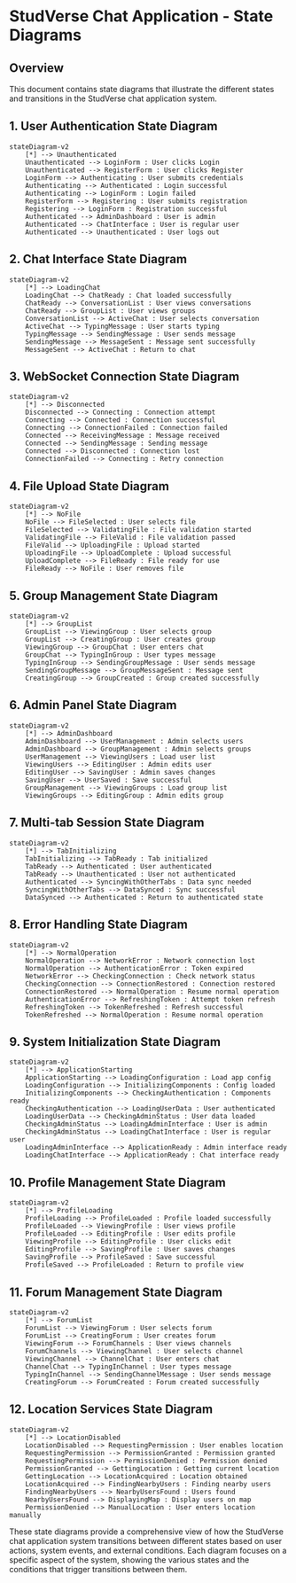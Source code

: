 # StudVerse Chat Application - State Diagrams

## Overview
This document contains state diagrams that illustrate the different states and transitions in the StudVerse chat application system.

## 1. User Authentication State Diagram

```mermaid
stateDiagram-v2
    [*] --> Unauthenticated
    Unauthenticated --> LoginForm : User clicks Login
    Unauthenticated --> RegisterForm : User clicks Register
    LoginForm --> Authenticating : User submits credentials
    Authenticating --> Authenticated : Login successful
    Authenticating --> LoginForm : Login failed
    RegisterForm --> Registering : User submits registration
    Registering --> LoginForm : Registration successful
    Authenticated --> AdminDashboard : User is admin
    Authenticated --> ChatInterface : User is regular user
    Authenticated --> Unauthenticated : User logs out
```

## 2. Chat Interface State Diagram

```mermaid
stateDiagram-v2
    [*] --> LoadingChat
    LoadingChat --> ChatReady : Chat loaded successfully
    ChatReady --> ConversationList : User views conversations
    ChatReady --> GroupList : User views groups
    ConversationList --> ActiveChat : User selects conversation
    ActiveChat --> TypingMessage : User starts typing
    TypingMessage --> SendingMessage : User sends message
    SendingMessage --> MessageSent : Message sent successfully
    MessageSent --> ActiveChat : Return to chat
```

## 3. WebSocket Connection State Diagram

```mermaid
stateDiagram-v2
    [*] --> Disconnected
    Disconnected --> Connecting : Connection attempt
    Connecting --> Connected : Connection successful
    Connecting --> ConnectionFailed : Connection failed
    Connected --> ReceivingMessage : Message received
    Connected --> SendingMessage : Sending message
    Connected --> Disconnected : Connection lost
    ConnectionFailed --> Connecting : Retry connection
```

## 4. File Upload State Diagram

```mermaid
stateDiagram-v2
    [*] --> NoFile
    NoFile --> FileSelected : User selects file
    FileSelected --> ValidatingFile : File validation started
    ValidatingFile --> FileValid : File validation passed
    FileValid --> UploadingFile : Upload started
    UploadingFile --> UploadComplete : Upload successful
    UploadComplete --> FileReady : File ready for use
    FileReady --> NoFile : User removes file
```

## 5. Group Management State Diagram

```mermaid
stateDiagram-v2
    [*] --> GroupList
    GroupList --> ViewingGroup : User selects group
    GroupList --> CreatingGroup : User creates group
    ViewingGroup --> GroupChat : User enters chat
    GroupChat --> TypingInGroup : User types message
    TypingInGroup --> SendingGroupMessage : User sends message
    SendingGroupMessage --> GroupMessageSent : Message sent
    CreatingGroup --> GroupCreated : Group created successfully
```

## 6. Admin Panel State Diagram

```mermaid
stateDiagram-v2
    [*] --> AdminDashboard
    AdminDashboard --> UserManagement : Admin selects users
    AdminDashboard --> GroupManagement : Admin selects groups
    UserManagement --> ViewingUsers : Load user list
    ViewingUsers --> EditingUser : Admin edits user
    EditingUser --> SavingUser : Admin saves changes
    SavingUser --> UserSaved : Save successful
    GroupManagement --> ViewingGroups : Load group list
    ViewingGroups --> EditingGroup : Admin edits group
```

## 7. Multi-tab Session State Diagram

```mermaid
stateDiagram-v2
    [*] --> TabInitializing
    TabInitializing --> TabReady : Tab initialized
    TabReady --> Authenticated : User authenticated
    TabReady --> Unauthenticated : User not authenticated
    Authenticated --> SyncingWithOtherTabs : Data sync needed
    SyncingWithOtherTabs --> DataSynced : Sync successful
    DataSynced --> Authenticated : Return to authenticated state
```

## 8. Error Handling State Diagram

```mermaid
stateDiagram-v2
    [*] --> NormalOperation
    NormalOperation --> NetworkError : Network connection lost
    NormalOperation --> AuthenticationError : Token expired
    NetworkError --> CheckingConnection : Check network status
    CheckingConnection --> ConnectionRestored : Connection restored
    ConnectionRestored --> NormalOperation : Resume normal operation
    AuthenticationError --> RefreshingToken : Attempt token refresh
    RefreshingToken --> TokenRefreshed : Refresh successful
    TokenRefreshed --> NormalOperation : Resume normal operation
```

## 9. System Initialization State Diagram

```mermaid
stateDiagram-v2
    [*] --> ApplicationStarting
    ApplicationStarting --> LoadingConfiguration : Load app config
    LoadingConfiguration --> InitializingComponents : Config loaded
    InitializingComponents --> CheckingAuthentication : Components ready
    CheckingAuthentication --> LoadingUserData : User authenticated
    LoadingUserData --> CheckingAdminStatus : User data loaded
    CheckingAdminStatus --> LoadingAdminInterface : User is admin
    CheckingAdminStatus --> LoadingChatInterface : User is regular user
    LoadingAdminInterface --> ApplicationReady : Admin interface ready
    LoadingChatInterface --> ApplicationReady : Chat interface ready
```

## 10. Profile Management State Diagram

```mermaid
stateDiagram-v2
    [*] --> ProfileLoading
    ProfileLoading --> ProfileLoaded : Profile loaded successfully
    ProfileLoaded --> ViewingProfile : User views profile
    ProfileLoaded --> EditingProfile : User edits profile
    ViewingProfile --> EditingProfile : User clicks edit
    EditingProfile --> SavingProfile : User saves changes
    SavingProfile --> ProfileSaved : Save successful
    ProfileSaved --> ProfileLoaded : Return to profile view
```

## 11. Forum Management State Diagram

```mermaid
stateDiagram-v2
    [*] --> ForumList
    ForumList --> ViewingForum : User selects forum
    ForumList --> CreatingForum : User creates forum
    ViewingForum --> ForumChannels : User views channels
    ForumChannels --> ViewingChannel : User selects channel
    ViewingChannel --> ChannelChat : User enters chat
    ChannelChat --> TypingInChannel : User types message
    TypingInChannel --> SendingChannelMessage : User sends message
    CreatingForum --> ForumCreated : Forum created successfully
```

## 12. Location Services State Diagram

```mermaid
stateDiagram-v2
    [*] --> LocationDisabled
    LocationDisabled --> RequestingPermission : User enables location
    RequestingPermission --> PermissionGranted : Permission granted
    RequestingPermission --> PermissionDenied : Permission denied
    PermissionGranted --> GettingLocation : Getting current location
    GettingLocation --> LocationAcquired : Location obtained
    LocationAcquired --> FindingNearbyUsers : Finding nearby users
    FindingNearbyUsers --> NearbyUsersFound : Users found
    NearbyUsersFound --> DisplayingMap : Display users on map
    PermissionDenied --> ManualLocation : User enters location manually
```

These state diagrams provide a comprehensive view of how the StudVerse chat application system transitions between different states based on user actions, system events, and external conditions. Each diagram focuses on a specific aspect of the system, showing the various states and the conditions that trigger transitions between them.

